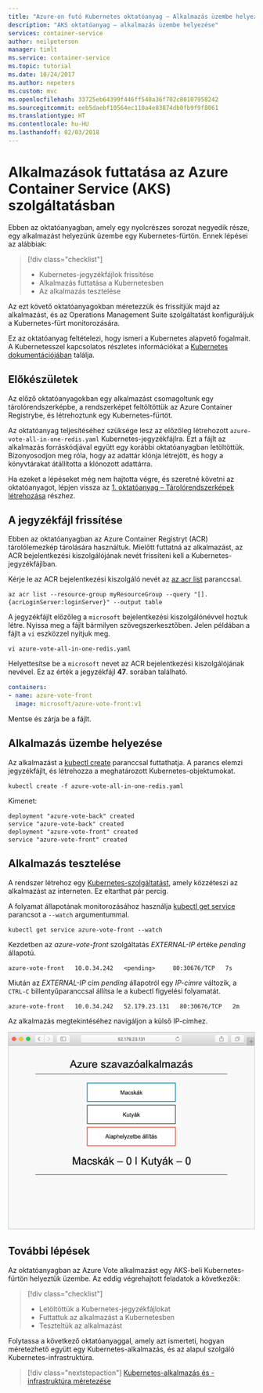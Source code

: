 ```yaml
---
title: "Azure-on futó Kubernetes oktatóanyag – Alkalmazás üzembe helyezése"
description: "AKS oktatóanyag – alkalmazás üzembe helyezése"
services: container-service
author: neilpeterson
manager: timlt
ms.service: container-service
ms.topic: tutorial
ms.date: 10/24/2017
ms.author: nepeters
ms.custom: mvc
ms.openlocfilehash: 33725eb64399f446ff540a36f702c80107958242
ms.sourcegitcommit: eeb5daebf10564ec110a4e83874db0fb9f9f8061
ms.translationtype: HT
ms.contentlocale: hu-HU
ms.lasthandoff: 02/03/2018
---
```

# <a name="run-applications-in-azure-container-service-aks"></a>Alkalmazások futtatása az Azure Container Service (AKS) szolgáltatásban

Ebben az oktatóanyagban, amely egy nyolcrészes sorozat negyedik része, egy alkalmazást helyezünk üzembe egy Kubernetes-fürtön. Ennek lépései az alábbiak:

> [!div class="checklist"]
> * Kubernetes-jegyzékfájlok frissítése
> * Alkalmazás futtatása a Kubernetesben
> * Az alkalmazás tesztelése

Az ezt követő oktatóanyagokban méretezzük és frissítjük majd az alkalmazást, és az Operations Management Suite szolgáltatást konfiguráljuk a Kubernetes-fürt monitorozására.

Ez az oktatóanyag feltételezi, hogy ismeri a Kubernetes alapvető fogalmait. A Kubernetesszel kapcsolatos részletes információkat a [Kubernetes dokumentációjában][kubernetes-documentation] találja.

## <a name="before-you-begin"></a>Előkészületek

Az előző oktatóanyagokban egy alkalmazást csomagoltunk egy tárolórendszerképbe, a rendszerképet feltöltöttük az Azure Container Registrybe, és létrehoztunk egy Kubernetes-fürtöt. 

Az oktatóanyag teljesítéséhez szüksége lesz az előzőleg létrehozott `azure-vote-all-in-one-redis.yaml` Kubernetes-jegyzékfájlra. Ezt a fájlt az alkalmazás forráskódjával együtt egy korábbi oktatóanyagban letöltöttük. Bizonyosodjon meg róla, hogy az adattár klónja létrejött, és hogy a könyvtárakat átállította a klónozott adattárra.

Ha ezeket a lépéseket még nem hajtotta végre, és szeretné követni az oktatóanyagot, lépjen vissza az [1. oktatóanyag – Tárolórendszerképek létrehozása][aks-tutorial-prepare-app] részhez.

## <a name="update-manifest-file"></a>A jegyzékfájl frissítése

Ebben az oktatóanyagban az Azure Container Registryt (ACR) tárolólemezkép tárolására használtuk. Mielőtt futtatná az alkalmazást, az ACR bejelentkezési kiszolgálójának nevét frissíteni kell a Kubernetes-jegyzékfájlban.

Kérje le az ACR bejelentkezési kiszolgáló nevét az [az acr list][az-acr-list] paranccsal.

```azurecli
az acr list --resource-group myResourceGroup --query "[].{acrLoginServer:loginServer}" --output table
```

A jegyzékfájlt előzőleg a `microsoft` bejelentkezési kiszolgálónévvel hoztuk létre. Nyissa meg a fájlt bármilyen szövegszerkesztőben. Jelen példában a fájlt a `vi` eszközzel nyitjuk meg.

```console
vi azure-vote-all-in-one-redis.yaml
```

Helyettesítse be a `microsoft` nevet az ACR bejelentkezési kiszolgálójának nevével. Ez az érték a jegyzékfájl **47**. sorában található.

```yaml
containers:
- name: azure-vote-front
  image: microsoft/azure-vote-front:v1
```

Mentse és zárja be a fájlt.

## <a name="deploy-application"></a>Alkalmazás üzembe helyezése

Az alkalmazást a [kubectl create][kubectl-create] paranccsal futtathatja. A parancs elemzi jegyzékfájlt, és létrehozza a meghatározott Kubernetes-objektumokat.

```azurecli
kubectl create -f azure-vote-all-in-one-redis.yaml
```

Kimenet:

```
deployment "azure-vote-back" created
service "azure-vote-back" created
deployment "azure-vote-front" created
service "azure-vote-front" created
```

## <a name="test-application"></a>Alkalmazás tesztelése

A rendszer létrehoz egy [Kubernetes-szolgáltatást][kubernetes-service], amely közzéteszi az alkalmazást az interneten. Ez eltarthat pár percig. 

A folyamat állapotának monitorozásához használja [kubectl get service][kubectl-get] parancsot a `--watch` argumentummal.

```azurecli
kubectl get service azure-vote-front --watch
```

Kezdetben az *azure-vote-front* szolgáltatás *EXTERNAL-IP* értéke *pending* állapotú.
  
```
azure-vote-front   10.0.34.242   <pending>     80:30676/TCP   7s
```

Miután az *EXTERNAL-IP* cím *pending* állapotról egy *IP-címre* változik, a `CTRL-C` billentyűparanccsal állítsa le a kubectl figyelési folyamatát. 

```
azure-vote-front   10.0.34.242   52.179.23.131   80:30676/TCP   2m
```

Az alkalmazás megtekintéséhez navigáljon a külső IP-címhez.

![Egy Azure-beli Kubernetes-fürt képe](media/container-service-kubernetes-tutorials/azure-vote.png)

## <a name="next-steps"></a>További lépések

Az oktatóanyagban az Azure Vote alkalmazást egy AKS-beli Kubernetes-fürtön helyeztük üzembe. Az eddig végrehajtott feladatok a következők:  

> [!div class="checklist"]
> * Letöltöttük a Kubernetes-jegyzékfájlokat
> * Futtattuk az alkalmazást a Kubernetesben
> * Teszteltük az alkalmazást

Folytassa a következő oktatóanyaggal, amely azt ismerteti, hogyan méretezhető együtt egy Kubernetes-alkalmazás, és az alapul szolgáló Kubernetes-infrastruktúra. 

> [!div class="nextstepaction"]
> [Kubernetes-alkalmazás és -infrastruktúra méretezése][aks-tutorial-scale]

<!-- LINKS - external -->
[kubectl-create]: https://kubernetes.io/docs/reference/generated/kubectl/kubectl-commands#create
[kubectl-get]: https://kubernetes.io/docs/reference/generated/kubectl/kubectl-commands#get
[kubernetes-documentation]: https://kubernetes.io/docs/home/
[kubernetes-service]: https://kubernetes.io/docs/concepts/services-networking/service/

<!-- LINKS - internal -->
[aks-tutorial-prepare-app]: ./tutorial-kubernetes-prepare-app.md
[aks-tutorial-scale]: ./tutorial-kubernetes-scale.md
[az-acr-list]: /cli/azure/acr#list
